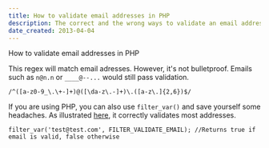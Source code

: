 ```yaml
---
title: How to validate email addresses in PHP
description: The correct and the wrong ways to validate an email address in PHP
date_created: 2013-04-04
---
```


How to validate email addresses in PHP

This regex will match email adresses. However, it's not bulletproof. Emails such as `n@n.n` or `____@--...` would still pass validation.

```
/^([a-z0-9_\.\+-]+)@([\da-z\.-]+)\.([a-z\.]{2,6})$/
```

If you are using PHP, you can also use `filter_var()` and save yourself some headaches. As illustrated [here](http://codepad.org/Lz5m2S2N), it correctly validates most addresses.

```
filter_var('test@test.com', FILTER_VALIDATE_EMAIL); //Returns true if email is valid, false otherwise
```

